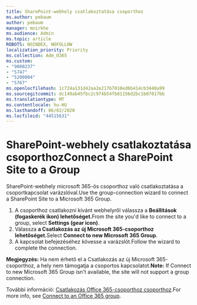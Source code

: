 ```yaml
---
title: SharePoint-webhely csatlakoztatása csoporthoz
ms.author: pebaum
author: pebaum
manager: mnirkhe
ms.audience: Admin
ms.topic: article
ROBOTS: NOINDEX, NOFOLLOW
localization_priority: Priority
ms.collection: Adm_O365
ms.custom:
- "9000237"
- "5747"
- "5200004"
- "5767"
ms.openlocfilehash: 1c724a131d42aa2e217b7018ed6b414cb3440a99
ms.sourcegitcommit: dc149ab45fbc2c974b54fb81156d2bc1b07017bb
ms.translationtype: MT
ms.contentlocale: hu-HU
ms.lasthandoff: 06/02/2020
ms.locfileid: "44515631"
---
```

# <a name="connect-a-sharepoint-site-to-a-group"></a><span data-ttu-id="ffc58-102">SharePoint-webhely csatlakoztatása csoporthoz</span><span class="sxs-lookup"><span data-stu-id="ffc58-102">Connect a SharePoint Site to a Group</span></span>

<span data-ttu-id="ffc58-103">SharePoint-webhely microsoft 365-ös csoporthoz való csatlakoztatása a csoportkapcsolat varázslóval.</span><span class="sxs-lookup"><span data-stu-id="ffc58-103">Use the group-connection wizard to connect a SharePoint Site to a Microsoft 365 Group.</span></span>

1. <span data-ttu-id="ffc58-104">A csoporthoz csatlakozni kívánt webhelyről válassza a **Beállítások (fogaskerék ikon) lehetőséget.**</span><span class="sxs-lookup"><span data-stu-id="ffc58-104">From the site you'd like to connect to a group, select  **Settings (gear icon)**.</span></span>
2. <span data-ttu-id="ffc58-105">Válassza **a Csatlakozás az új Microsoft 365-csoporthoz lehetőséget.**</span><span class="sxs-lookup"><span data-stu-id="ffc58-105">Select  **Connect to new Microsoft 365 Group**.</span></span>
3. <span data-ttu-id="ffc58-106">A kapcsolat befejezéséhez kövesse a varázslót.</span><span class="sxs-lookup"><span data-stu-id="ffc58-106">Follow the wizard to complete the connection.</span></span>

<span data-ttu-id="ffc58-107">**Megjegyzés:**  Ha nem érhető el a Csatlakozás az új Microsoft 365-csoporthoz, a hely nem támogatja a csoportos kapcsolatot.</span><span class="sxs-lookup"><span data-stu-id="ffc58-107">**Note:**  If Connect to new Microsoft 365 Group isn't available, the site will not support a group connection.</span></span>

<span data-ttu-id="ffc58-108">További információ: [Csatlakozás Office 365-csoporthoz csoporthoz](https://docs.microsoft.com/sharepoint/dev/transform/modernize-connect-to-office365-group).</span><span class="sxs-lookup"><span data-stu-id="ffc58-108">For more info, see  [Connect to an Office 365 group](https://docs.microsoft.com/sharepoint/dev/transform/modernize-connect-to-office365-group).</span></span>
